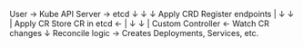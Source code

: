 User          →  Kube API Server  → etcd
   ↓                   ↓              ↓
Apply CRD        Register endpoints   |
   ↓                   ↓              |
Apply CR           Store CR in etcd ← |
   ↓                   ↓              |
Custom Controller ← Watch CR changes
   ↓
Reconcile logic → Creates Deployments, Services, etc.

